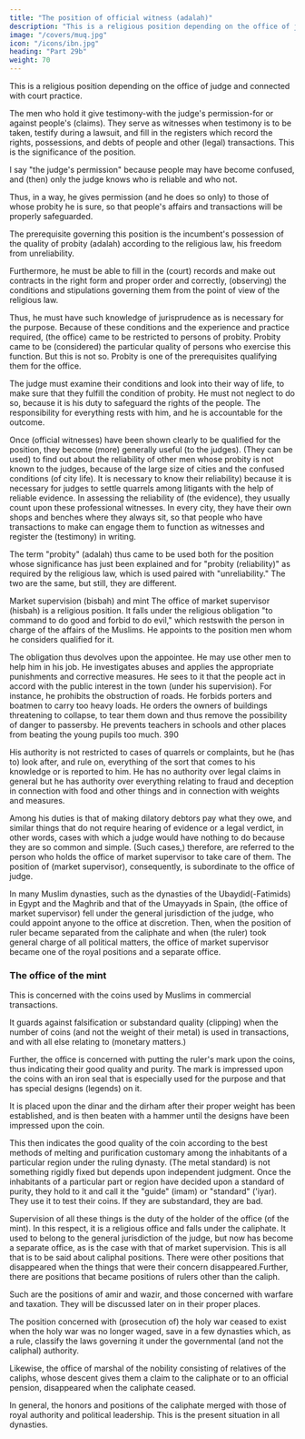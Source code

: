 ```yaml
---
title: "The position of official witness (adalah)"
description: "This is a religious position depending on the office of judge and connected with court practice"
image: "/covers/muq.jpg"
icon: "/icons/ibn.jpg"
heading: "Part 29b"
weight: 70
---
```



This is a religious position depending on the office of judge and connected with court practice. 

The men who hold it give testimony-with the judge's permission-for or against people's (claims). They serve as witnesses when testimony is to be taken, testify during a lawsuit, and fill in the registers which record the rights, possessions, and debts of people and other (legal) transactions. This is the significance of the position.

I say "the judge's permission" because people may have become confused, and (then) only the judge knows who is reliable and who not.

Thus, in a way, he gives permission (and he does so only) to those of whose probity
he is sure, so that people's affairs and transactions will be properly safeguarded.

The prerequisite governing this position is the incumbent's possession of the quality of probity (adalah) according to the religious law, his freedom from unreliability. 

Furthermore, he must be able to fill in the (court) records and make
out contracts in the right form and proper order and correctly, (observing) the conditions and stipulations governing them from the point of view of the religious law. 

Thus, he must have such knowledge of jurisprudence as is necessary for the purpose. Because of these conditions and the experience and practice required, (the office) came to be restricted to persons of probity. Probity came to be (considered)
the particular quality of persons who exercise this function. But this is not so.
Probity is one of the prerequisites qualifying them for the office.

The judge must examine their conditions and look into their way of life, to make sure that they fulfill the condition of probity. He must not neglect to do so, because it is his duty to safeguard the rights of the people. The responsibility for
everything rests with him, and he is accountable for the outcome.

Once (official witnesses) have been shown clearly to be qualified for the position, they become (more) generally useful (to the judges). (They can be used) to find out about the reliability of other men whose probity is not known to the judges,
because of the large size of cities and the confused conditions (of city life). It is necessary to know their reliability) because it is necessary for judges to settle quarrels among litigants with the help of reliable evidence. In assessing the reliability of (the evidence), they usually count upon these professional witnesses. In every city, they have their own shops and benches where they always sit, so that people who have transactions to make can engage them to function as witnesses and register the (testimony) in writing.

The term "probity" (adalah) thus came to be used both for the position
whose significance has just been explained and for "probity (reliability)" as required
by the religious law, which is used paired with "unreliability." The two are the same,
but still, they are different. 

Market supervision (bisbah) and mint The office of market supervisor (hisbah) is a religious position. It falls under the religious obligation "to command to do good and forbid to do evil," which restswith the person in charge of the affairs of the Muslims. He appoints to the position men whom he considers qualified for it. 

The obligation thus devolves upon the appointee. He may use other men to help him in his job. He investigates abuses and
applies the appropriate punishments and corrective measures. He sees to it that the
people act in accord with the public interest in the town (under his supervision). For
instance, he prohibits the obstruction of roads. He forbids porters and boatmen to
carry too heavy loads. He orders the owners of buildings threatening to collapse, to
tear them down and thus remove the possibility of danger to passersby. He prevents
teachers in schools and other places from beating the young pupils too much. 390 

His authority is not restricted to cases of quarrels or complaints, but he (has to) look after, and rule on, everything of the sort that comes to his knowledge or is reported to him. He has no authority over legal claims in general but he has authority over everything relating to fraud and deception in connection with food and other things and in connection with weights and measures. 

Among his duties is that of making dilatory debtors pay what they owe, and similar things that do not require hearing of evidence or a legal verdict, in other words, cases with which a judge would have nothing to do because they are so common and simple. (Such cases,) therefore, are referred to the person who holds the office of market supervisor to take care of them.
The position of (market supervisor), consequently, is subordinate to the office of judge. 

In many Muslim dynasties, such as the dynasties of the Ubaydid(-Fatimids) in Egypt and the Maghrib and that of the Umayyads in Spain, (the office of market supervisor) fell under the general jurisdiction of the judge, who could appoint anyone to the office at discretion. Then, when the position of ruler became separated from the caliphate and when (the ruler) took general charge of all political matters, the office of market supervisor became one of the royal positions and a
separate office.


### The office of the mint 

This is concerned with the coins used by Muslims in commercial transactions. 

It guards against falsification or substandard quality (clipping) when the number of coins (and not the weight of their metal) is used in transactions, and with all else relating to (monetary matters.) 

Further, the office is concerned with putting the ruler's mark upon the coins, thus indicating their good quality and purity. The mark is impressed upon the coins with an iron seal that is especially used for the purpose and that has special designs
(legends) on it. 

It is placed upon the dinar and the dirham after their proper weight has been established, and is then beaten with a hammer until the designs have been impressed upon the coin. 

This then indicates the good quality of the coin according to the best methods of melting and purification customary among the inhabitants of a particular region under the ruling dynasty. (The metal standard) is not something
rigidly fixed but depends upon independent judgment. Once the inhabitants of a
particular part or region have decided upon a standard of purity, they hold to it and
call it the "guide" (imam) or "standard" ('iyar). They use it to test their coins. If they
are substandard, they are bad.

Supervision of all these things is the duty of the holder of the office (of the
mint). In this respect, it is a religious office and falls under the caliphate. It used to
belong to the general jurisdiction of the judge, but now has become a separate
office, as is the case with that of market supervision.
This is all that is to be said about caliphal positions. There were other
positions that disappeared when the things that were their concern disappeared.Further, there are positions that became positions of rulers other than the caliph.

Such are the positions of amir and wazir, and those concerned with warfare and taxation. They will be discussed later on in their proper places. 

The position concerned with (prosecution of) the holy war ceased to exist when the holy war was no longer waged, save in a few dynasties which, as a rule, classify the laws governing it under the governmental (and not the caliphal)
authority. 

Likewise, the office of marshal of the nobility consisting of relatives of the caliphs, whose descent gives them a claim to the caliphate or to an official pension, disappeared when the caliphate ceased.

In general, the honors and positions of the caliphate merged with those of royal authority and political leadership. This is the present situation in all dynasties.


